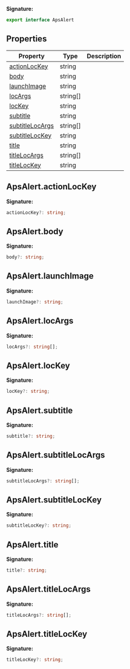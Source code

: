 <b>Signature:</b>

```typescript
export interface ApsAlert 
```

## Properties

|  Property | Type | Description |
|  --- | --- | --- |
|  [actionLocKey](./firebase-admin.messaging.apsalert.md#apsalertactionlockey) | string |  |
|  [body](./firebase-admin.messaging.apsalert.md#apsalertbody) | string |  |
|  [launchImage](./firebase-admin.messaging.apsalert.md#apsalertlaunchimage) | string |  |
|  [locArgs](./firebase-admin.messaging.apsalert.md#apsalertlocargs) | string\[\] |  |
|  [locKey](./firebase-admin.messaging.apsalert.md#apsalertlockey) | string |  |
|  [subtitle](./firebase-admin.messaging.apsalert.md#apsalertsubtitle) | string |  |
|  [subtitleLocArgs](./firebase-admin.messaging.apsalert.md#apsalertsubtitlelocargs) | string\[\] |  |
|  [subtitleLocKey](./firebase-admin.messaging.apsalert.md#apsalertsubtitlelockey) | string |  |
|  [title](./firebase-admin.messaging.apsalert.md#apsalerttitle) | string |  |
|  [titleLocArgs](./firebase-admin.messaging.apsalert.md#apsalerttitlelocargs) | string\[\] |  |
|  [titleLocKey](./firebase-admin.messaging.apsalert.md#apsalerttitlelockey) | string |  |

## ApsAlert.actionLocKey

<b>Signature:</b>

```typescript
actionLocKey?: string;
```

## ApsAlert.body

<b>Signature:</b>

```typescript
body?: string;
```

## ApsAlert.launchImage

<b>Signature:</b>

```typescript
launchImage?: string;
```

## ApsAlert.locArgs

<b>Signature:</b>

```typescript
locArgs?: string[];
```

## ApsAlert.locKey

<b>Signature:</b>

```typescript
locKey?: string;
```

## ApsAlert.subtitle

<b>Signature:</b>

```typescript
subtitle?: string;
```

## ApsAlert.subtitleLocArgs

<b>Signature:</b>

```typescript
subtitleLocArgs?: string[];
```

## ApsAlert.subtitleLocKey

<b>Signature:</b>

```typescript
subtitleLocKey?: string;
```

## ApsAlert.title

<b>Signature:</b>

```typescript
title?: string;
```

## ApsAlert.titleLocArgs

<b>Signature:</b>

```typescript
titleLocArgs?: string[];
```

## ApsAlert.titleLocKey

<b>Signature:</b>

```typescript
titleLocKey?: string;
```
